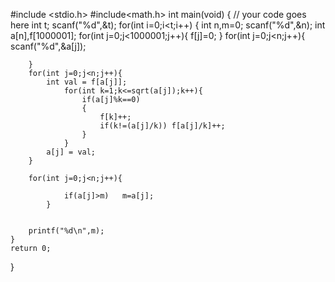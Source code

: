 #include <stdio.h>
#include<math.h>
int main(void) {
	// your code goes here
	int t;
	scanf("%d",&t);
	for(int i=0;i<t;i++)
	{
	    int n,m=0;
	    scanf("%d",&n);
	    int a[n],f[1000001];
	    for(int j=0;j<1000001;j++){
	        f[j]=0;
	    }
	    for(int j=0;j<n;j++){
	        scanf("%d",&a[j]);

	    }
	    for(int j=0;j<n;j++){
	        int val = f[a[j]];
 		        for(int k=1;k<=sqrt(a[j]);k++){
 		            if(a[j]%k==0)
 		            {
 		                f[k]++;
 		                if(k!=(a[j]/k)) f[a[j]/k]++;
 		            }
 		        }
 		    a[j] = val;
	    }
	    
	    for(int j=0;j<n;j++){
 		       
 		        if(a[j]>m)   m=a[j];
 		    } 
 		
 
 		printf("%d\n",m);    
	}
	return 0;
}
